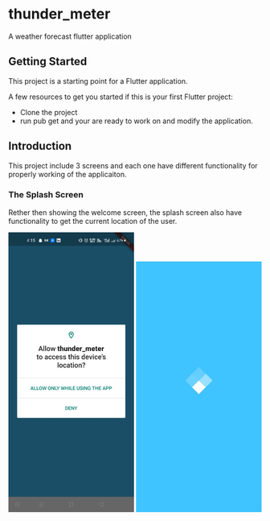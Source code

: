 # thunder_meter

A weather forecast flutter application

## Getting Started

This project is a starting point for a Flutter application.

A few resources to get you started if this is your first Flutter project:

- Clone the project
- run pub get and your are ready to work on and modify the application.

## Introduction

This project include 3 screens and each one have different functionality for properly working of the applicaiton.

### The Splash Screen

Rether then showing the welcome screen, the splash screen also have functionality to get the current location of the user.

<img src="/readme_images/splash_screen_0.jpg" width="250">
<img src="/readme_images/splash_screen.jpeg" width="250">
